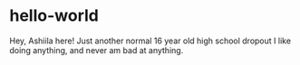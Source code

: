 # hello-world

Hey, Ashiila here! Just another normal 16 year old high school dropout
I like doing anything, and never am bad at anything.
